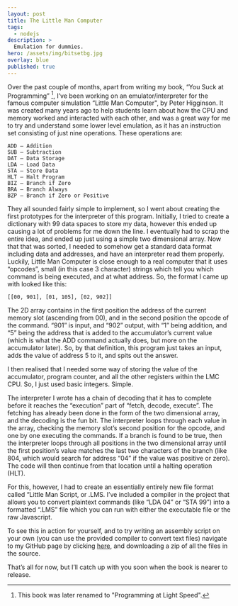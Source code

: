 ```yaml
---
layout: post
title: The Little Man Computer
tags:
  - nodejs
description: >
  Emulation for dummies.
hero: /assets/img/bitsetbg.jpg
overlay: blue
published: true
---
```


Over the past couple of months, apart from writing my book, “You Suck at Programming” [^1], I’ve been working on an emulator/interpreter for the famous computer simulation “Little Man Computer", by Peter Higginson. It was created many years ago to help students learn about how the CPU and memory worked and interacted with each other, and was a great way for me to try and understand some lower level emulation, as it has an instruction set consisting of just nine operations. These operations are:

~~~
ADD – Addition
SUB – Subtraction
DAT – Data Storage
LDA – Load Data
STA – Store Data
HLT – Halt Program
BIZ – Branch if Zero
BRA – Branch Always
BZP – Branch if Zero or Positive
~~~

They all sounded fairly simple to implement, so I went about creating the first prototypes for the interpreter of this program. Initially, I tried to create a dictionary with 99 data spaces to store my data, however this ended up causing a lot of problems for me down the line. I eventually had to scrap the entire idea, and ended up just using a simple two dimensional array. Now that that was sorted, I needed to somehow get a standard data format including data and addresses, and have an interpreter read them properly. Luckily, Little Man Computer is close enough to a real computer that it uses “opcodes”, small (in this case 3 character) strings which tell you which command is being executed, and at what address. So, the format I came up with looked like this:

~~~
[[00, 901], [01, 105], [02, 902]]
~~~

The 2D array contains in the first position the address of the current memory slot (ascending from 00), and in the second position the opcode of the command. “901” is input, and “902” output, with “1” being addition, and “5” being the address that is added to the accumulator’s current value (which is what the ADD command actually does, but more on the accumulator later). So, by that definition, this program just takes an input, adds the value of address 5 to it, and spits out the answer.

I then realised that I needed some way of storing the value of the accumulator, program counter, and all the other registers within the LMC CPU. So, I just used basic integers. Simple.

The interpreter I wrote has a chain of decoding that it has to complete before it reaches the “execution” part of “fetch, decode, execute”. The fetching has already been done in the form of the two dimensional array, and the decoding is the fun bit. The interpreter loops through each value in the array, checking the memory slot’s second position for the opcode, and one by one executing the commands. If a branch is found to be true, then the interpreter loops through all positions in the two dimensional array until the first position’s value matches the last two characters of the branch (like 804, which would search for address “04” if the value was positive or zero). The code will then continue from that location until a halting operation (HLT).

For this, however, I had to create an essentially entirely new file format called “Little Man Script, or .LMS. I’ve included a compiler in the project that allows you to convert plaintext commands (like “LDA 04” or “STA 99”) into a formatted “.LMS” file which you can run with either the executable file or the raw Javascript.

To see this in action for yourself, and to try writing an assembly script on your own (you can use the provided compiler to convert text files) navigate to my GitHub page by clicking [here](https://github.com/c272/jLMC), and downloading a zip of all the files in the source.

That’s all for now, but I’ll catch up with you soon when the book is nearer to release.

[^1]: This book was later renamed to "Programming at Light Speed".